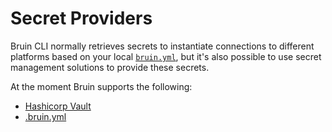 # Secret Providers

Bruin CLI normally retrieves secrets to instantiate connections to different platforms based on your local [`bruin.yml`](../getting-started/introduction/quickstart.md#bruin-yml), but it's also possible to use secret management solutions to provide these secrets.

At the moment Bruin supports the following:
 * [Hashicorp Vault](./vault)
 * [.bruin.yml](./bruinyml)

